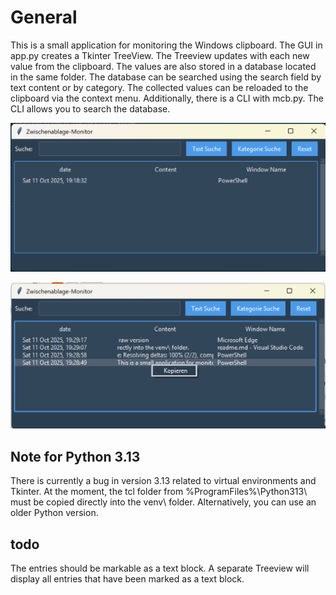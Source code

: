 # General
This is a small application for monitoring the Windows clipboard. The GUI in app.py creates a Tkinter TreeView. The Treeview updates with each new value from the clipboard.
The values are also stored in a database located in the same folder. The database can be searched using the search field by text content or by category. The collected values ​​can be reloaded to the clipboard via the context menu.
Additionally, there is a CLI with mcb.py. The CLI allows you to search the database.

![alt text](https://github.com/Flex0152/mcb/blob/master/png/main.png)

![alt text](https://github.com/Flex0152/mcb/blob/master/png/app_in_action.png)

## Note for Python 3.13
There is currently a bug in version 3.13 related to virtual environments and Tkinter. At the moment, the tcl folder from %ProgramFiles%\Python313\ must be copied directly into the venv\ folder.
Alternatively, you can use an older Python version.

## todo
The entries should be markable as a text block. A separate Treeview will display all entries that have been marked as a text block.